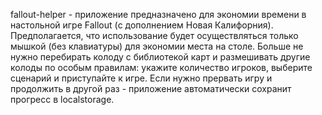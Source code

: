 fallout-helper - приложение предназначено для экономии времени в настольной игре Fallout (с дополнением Новая Калифорния). Предполагается, что использование будет осуществляться только мышкой (без клавиатуры) для экономии места на столе. Больше не нужно перебирать колоду с библиотекой карт и размешивать другие колоды по особым правилам: укажите количество игроков, выберите сценарий и приступайте к игре. Если нужно прервать игру и продолжить в другой раз - приложение автоматически сохранит прогресс в localstorage. 
